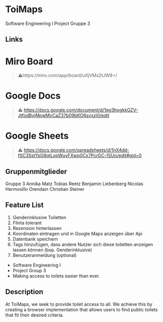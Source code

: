 # ToiMaps

Software Engineering I Project Gruppe 3

## Links
# Miro Board
> ⚠️https://miro.com/app/board/uXjVMs2tJW8=/
# Google Docs 
> :warning: https://docs.google.com/document/d/1eg3hogkkGZV-JtfodByjMpwMvCaZ37b09bKO6svxzj0/edit
# Google Sheets
> ⚠️ https://docs.google.com/spreadsheets/d/1nX4dd-fSC3SstYsG8qtLopWuyFXwp0Cx7PcrGC-fSUo/edit#gid=0

## Gruppenmitglieder 
Gruppe 3
Annika Matz
Tobias Reetz
Benjamin Liebenberg
Nicolas Hermosillo Orendain
Christian Steiner

## Feature List 
1. Genderinklusive Toiletten
2. Flinta tolerant
3. Rezension hinterlassen
4. Koordinaten eintragen und in Google Maps anzeigen über Api
5. Datenbank speichern
6. Tags hinzufügen, dass andere Nutzer sich diese toiletten anzeigen lassen können (bsp. Genderinklusive)
7. Benutzeranmeldung (optional)

- Software Engineering I
- Project Group 3
- Making access to toilets easier than ever. 

## Description

At ToiMaps, we seek to provide toilet access to all. We achieve this by creating a browser implementation that allows users to find public toilets that fit their desired criteria.
